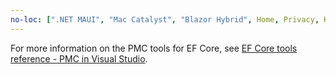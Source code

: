 ```yaml
---
no-loc: [".NET MAUI", "Mac Catalyst", "Blazor Hybrid", Home, Privacy, Kestrel, appsettings.json, "ASP.NET Core Identity", cookie, Cookie, Blazor, "Blazor Server", "Blazor WebAssembly", "Identity", "Let's Encrypt", Razor, SignalR]
---
```

For more information on the PMC tools for EF Core, see [EF Core tools reference - PMC in Visual Studio](/ef/core/miscellaneous/cli/powershell).